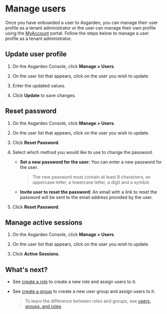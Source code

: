 # Manage users

Once you have onboarded a user to Asgardeo, you can manage their user profile as a tenant administrator or the user can manage their own profile using the 
[MyAccount](https://dev.myaccount.asgardeo.io/login) portal. Follow the steps below to manage a user profile as a tenant administrator. 

## Update user profile

1. On the Asgardeo Console, click **Manage > Users**. 

2. On the user list that appears, click on the user you wish to update. 

3. Enter the updated values.

4. Click **Update** to save changes.


## Reset password

1. On the Asgardeo Console, click **Manage > Users**. 

2. On the user list that appears, click on the user you wish to update. 

3. Click **Reset Password**. 

4. Select which method you would like to use to change the password. 

    - **Set a new password for the user:** You can enter a new password for the user. 
        > The new password must contain at least 8 characters, an uppercase letter, a lowercase letter, a digit and a symbol.
        
    - **Invite user to reset the password:** An email with a link to reset the password will be sent to the email address provided by the user.

5. Click **Reset Password**. 


## Manage active sessions

1. On the Asgardeo Console, click **Manage > Users**. 

2. On the user list that appears, click on the user you wish to update. 

3. Click **Active Sessions**. 

## What's next?

- See [create a role](../users/create-role.md) to create a new role and assign users to it. 
- See [create a group](../users/create-group.md) to create a new user group and assign users to it. 

    > To learn the difference between roles and groups, see [users, groups, and roles](../../concepts/user-mgt/users-groups-roles.md).